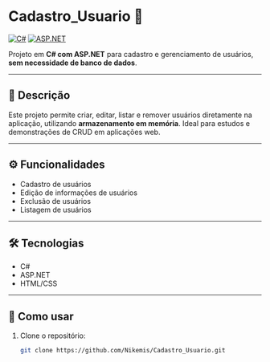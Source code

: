 # Cadastro_Usuario 🚀

[![C#](https://img.shields.io/badge/C%23-239120?style=for-the-badge&logo=c-sharp&logoColor=white)](https://docs.microsoft.com/dotnet/csharp/)
[![ASP.NET](https://img.shields.io/badge/ASP.NET-512BD4?style=for-the-badge&logo=asp.net&logoColor=white)](https://dotnet.microsoft.com/apps/aspnet)

Projeto em **C# com ASP.NET** para cadastro e gerenciamento de usuários, **sem necessidade de banco de dados**.

---

## 📝 Descrição
Este projeto permite criar, editar, listar e remover usuários diretamente na aplicação, utilizando **armazenamento em memória**. Ideal para estudos e demonstrações de CRUD em aplicações web.

---

## ⚙️ Funcionalidades
- Cadastro de usuários
- Edição de informações de usuários
- Exclusão de usuários
- Listagem de usuários

---

## 🛠 Tecnologias
- C#  
- ASP.NET  
- HTML/CSS  

---

## 🚀 Como usar
1. Clone o repositório:
   ```bash
   git clone https://github.com/Nikemis/Cadastro_Usuario.git
